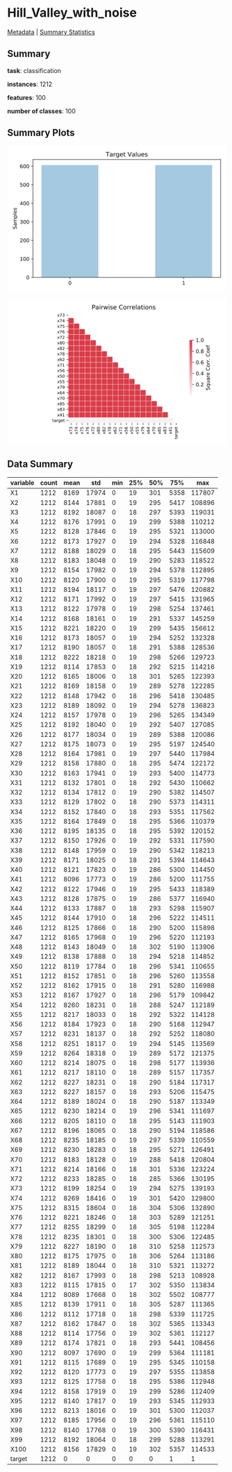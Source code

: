 # Hill_Valley_with_noise

[Metadata](metadata.yaml) | [Summary Statistics](summary_stats.csv)

## Summary

**task**: classification

**instances**: 1212

**features**: 100

**number of classes**: 100

## Summary Plots

![Labels](label.svg)

![Corr](corr.svg)

## Data Summary

|	variable	|	count	|	mean	|	std	|	min	|	25%	|	50%	|	75%	|	max|
| --- | --- | --- | --- | --- | --- | --- | --- | --- |
|	X1	|	1212	|	8169	|	17974	|	0	|	19	|	301	|	5358	|	117807
|	X2	|	1212	|	8144	|	17881	|	0	|	19	|	295	|	5417	|	108896
|	X3	|	1212	|	8192	|	18087	|	0	|	18	|	297	|	5393	|	119031
|	X4	|	1212	|	8176	|	17991	|	0	|	19	|	299	|	5388	|	110212
|	X5	|	1212	|	8128	|	17846	|	0	|	19	|	295	|	5321	|	113000
|	X6	|	1212	|	8173	|	17927	|	0	|	19	|	294	|	5328	|	116848
|	X7	|	1212	|	8188	|	18029	|	0	|	18	|	295	|	5443	|	115609
|	X8	|	1212	|	8183	|	18048	|	0	|	19	|	290	|	5283	|	118522
|	X9	|	1212	|	8154	|	17982	|	0	|	19	|	294	|	5378	|	112895
|	X10	|	1212	|	8120	|	17900	|	0	|	19	|	295	|	5319	|	117798
|	X11	|	1212	|	8194	|	18117	|	0	|	19	|	297	|	5476	|	120882
|	X12	|	1212	|	8171	|	17992	|	0	|	19	|	297	|	5415	|	131965
|	X13	|	1212	|	8122	|	17978	|	0	|	19	|	298	|	5254	|	137461
|	X14	|	1212	|	8168	|	18161	|	0	|	19	|	291	|	5337	|	145259
|	X15	|	1212	|	8221	|	18220	|	0	|	19	|	299	|	5435	|	156612
|	X16	|	1212	|	8173	|	18057	|	0	|	19	|	294	|	5252	|	132328
|	X17	|	1212	|	8190	|	18057	|	0	|	18	|	291	|	5388	|	128536
|	X18	|	1212	|	8222	|	18218	|	0	|	19	|	298	|	5266	|	129723
|	X19	|	1212	|	8114	|	17853	|	0	|	18	|	292	|	5215	|	114216
|	X20	|	1212	|	8165	|	18006	|	0	|	18	|	301	|	5265	|	122393
|	X21	|	1212	|	8169	|	18158	|	0	|	19	|	289	|	5278	|	122285
|	X22	|	1212	|	8148	|	17942	|	0	|	18	|	296	|	5418	|	130485
|	X23	|	1212	|	8189	|	18092	|	0	|	19	|	294	|	5278	|	136823
|	X24	|	1212	|	8157	|	17978	|	0	|	19	|	296	|	5265	|	134349
|	X25	|	1212	|	8192	|	18040	|	0	|	19	|	292	|	5407	|	127085
|	X26	|	1212	|	8177	|	18034	|	0	|	19	|	289	|	5388	|	120086
|	X27	|	1212	|	8175	|	18073	|	0	|	19	|	295	|	5197	|	124540
|	X28	|	1212	|	8164	|	17981	|	0	|	19	|	297	|	5440	|	117984
|	X29	|	1212	|	8158	|	17880	|	0	|	18	|	295	|	5474	|	122172
|	X30	|	1212	|	8163	|	17941	|	0	|	19	|	293	|	5400	|	114773
|	X31	|	1212	|	8132	|	17801	|	0	|	18	|	292	|	5430	|	110662
|	X32	|	1212	|	8134	|	17812	|	0	|	19	|	290	|	5382	|	114507
|	X33	|	1212	|	8129	|	17802	|	0	|	18	|	290	|	5373	|	114311
|	X34	|	1212	|	8152	|	17840	|	0	|	18	|	293	|	5351	|	117562
|	X35	|	1212	|	8164	|	17849	|	0	|	18	|	295	|	5366	|	110379
|	X36	|	1212	|	8195	|	18135	|	0	|	18	|	295	|	5392	|	120152
|	X37	|	1212	|	8150	|	17926	|	0	|	19	|	292	|	5331	|	117590
|	X38	|	1212	|	8148	|	17959	|	0	|	19	|	290	|	5342	|	118213
|	X39	|	1212	|	8171	|	18025	|	0	|	18	|	291	|	5394	|	114643
|	X40	|	1212	|	8121	|	17823	|	0	|	19	|	286	|	5300	|	114450
|	X41	|	1212	|	8096	|	17773	|	0	|	19	|	286	|	5200	|	111755
|	X42	|	1212	|	8122	|	17946	|	0	|	19	|	295	|	5433	|	118389
|	X43	|	1212	|	8128	|	17875	|	0	|	19	|	286	|	5377	|	116940
|	X44	|	1212	|	8133	|	17887	|	0	|	18	|	293	|	5298	|	115907
|	X45	|	1212	|	8144	|	17910	|	0	|	18	|	296	|	5222	|	114511
|	X46	|	1212	|	8125	|	17866	|	0	|	18	|	290	|	5200	|	115898
|	X47	|	1212	|	8165	|	17968	|	0	|	19	|	296	|	5220	|	112193
|	X48	|	1212	|	8143	|	18049	|	0	|	18	|	302	|	5190	|	113906
|	X49	|	1212	|	8138	|	17888	|	0	|	18	|	294	|	5218	|	114852
|	X50	|	1212	|	8119	|	17784	|	0	|	18	|	296	|	5341	|	110655
|	X51	|	1212	|	8152	|	17851	|	0	|	18	|	296	|	5260	|	113558
|	X52	|	1212	|	8162	|	17915	|	0	|	18	|	291	|	5280	|	116988
|	X53	|	1212	|	8167	|	17927	|	0	|	18	|	296	|	5179	|	109842
|	X54	|	1212	|	8260	|	18231	|	0	|	18	|	288	|	5247	|	112189
|	X55	|	1212	|	8217	|	18033	|	0	|	18	|	292	|	5322	|	114128
|	X56	|	1212	|	8184	|	17923	|	0	|	18	|	290	|	5168	|	112947
|	X57	|	1212	|	8231	|	18137	|	0	|	18	|	292	|	5252	|	118080
|	X58	|	1212	|	8251	|	18117	|	0	|	19	|	294	|	5145	|	113569
|	X59	|	1212	|	8264	|	18318	|	0	|	19	|	289	|	5172	|	121375
|	X60	|	1212	|	8214	|	18075	|	0	|	18	|	298	|	5177	|	113936
|	X61	|	1212	|	8217	|	18110	|	0	|	18	|	289	|	5157	|	117357
|	X62	|	1212	|	8227	|	18231	|	0	|	18	|	290	|	5184	|	117317
|	X63	|	1212	|	8227	|	18157	|	0	|	18	|	293	|	5206	|	115475
|	X64	|	1212	|	8189	|	18024	|	0	|	18	|	290	|	5187	|	113349
|	X65	|	1212	|	8230	|	18214	|	0	|	19	|	296	|	5341	|	111697
|	X66	|	1212	|	8205	|	18110	|	0	|	18	|	295	|	5143	|	111903
|	X67	|	1212	|	8196	|	18065	|	0	|	18	|	290	|	5194	|	118586
|	X68	|	1212	|	8235	|	18185	|	0	|	19	|	297	|	5339	|	110559
|	X69	|	1212	|	8230	|	18283	|	0	|	18	|	295	|	5271	|	126491
|	X70	|	1212	|	8183	|	18128	|	0	|	19	|	288	|	5418	|	120804
|	X71	|	1212	|	8214	|	18166	|	0	|	18	|	301	|	5336	|	123224
|	X72	|	1212	|	8233	|	18285	|	0	|	18	|	285	|	5366	|	130195
|	X73	|	1212	|	8199	|	18254	|	0	|	19	|	294	|	5275	|	139193
|	X74	|	1212	|	8269	|	18416	|	0	|	19	|	301	|	5420	|	129800
|	X75	|	1212	|	8315	|	18604	|	0	|	18	|	304	|	5306	|	132890
|	X76	|	1212	|	8221	|	18246	|	0	|	18	|	303	|	5289	|	121251
|	X77	|	1212	|	8255	|	18299	|	0	|	18	|	305	|	5198	|	112284
|	X78	|	1212	|	8235	|	18301	|	0	|	18	|	300	|	5306	|	122485
|	X79	|	1212	|	8227	|	18190	|	0	|	18	|	310	|	5258	|	112573
|	X80	|	1212	|	8175	|	17975	|	0	|	18	|	306	|	5264	|	113186
|	X81	|	1212	|	8189	|	18044	|	0	|	18	|	310	|	5321	|	113272
|	X82	|	1212	|	8167	|	17993	|	0	|	18	|	298	|	5213	|	108928
|	X83	|	1212	|	8115	|	17815	|	0	|	17	|	302	|	5350	|	113834
|	X84	|	1212	|	8089	|	17668	|	0	|	18	|	302	|	5502	|	108777
|	X85	|	1212	|	8139	|	17911	|	0	|	18	|	305	|	5287	|	111365
|	X86	|	1212	|	8112	|	17718	|	0	|	18	|	298	|	5339	|	111725
|	X87	|	1212	|	8162	|	17847	|	0	|	18	|	302	|	5365	|	113343
|	X88	|	1212	|	8114	|	17756	|	0	|	19	|	302	|	5361	|	112127
|	X89	|	1212	|	8174	|	17821	|	0	|	18	|	293	|	5441	|	108456
|	X90	|	1212	|	8097	|	17690	|	0	|	19	|	299	|	5364	|	111181
|	X91	|	1212	|	8115	|	17689	|	0	|	19	|	295	|	5345	|	110158
|	X92	|	1212	|	8120	|	17773	|	0	|	19	|	297	|	5355	|	113858
|	X93	|	1212	|	8125	|	17758	|	0	|	18	|	295	|	5386	|	112948
|	X94	|	1212	|	8158	|	17919	|	0	|	19	|	299	|	5286	|	112409
|	X95	|	1212	|	8140	|	17817	|	0	|	19	|	293	|	5345	|	112933
|	X96	|	1212	|	8213	|	18016	|	0	|	19	|	301	|	5300	|	112037
|	X97	|	1212	|	8185	|	17956	|	0	|	19	|	296	|	5361	|	115110
|	X98	|	1212	|	8140	|	17768	|	0	|	19	|	300	|	5390	|	116431
|	X99	|	1212	|	8192	|	18064	|	0	|	18	|	299	|	5288	|	113291
|	X100	|	1212	|	8156	|	17829	|	0	|	19	|	302	|	5357	|	114533
|	target	|	1212	|	0	|	0	|	0	|	0	|	0	|	1	|	1
